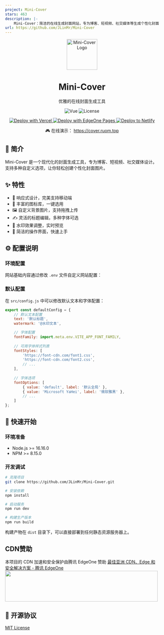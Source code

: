 ```yaml
---
project: Mini-Cover
stars: 463
description: |-
    Mini-Cover：简洁的在线生成封面网站，专为博客、短视频、社交媒体等生成个性化封面
url: https://github.com/JLinMr/Mini-Cover
---
```


<p align="center">
  <img src="public/favicon.svg" width="100" height="100" alt="Mini-Cover Logo">
</p>

<h1 align="center">Mini-Cover</h1>

<p align="center">优雅的在线封面生成工具</p>

<p align="center">
  <img src="https://img.shields.io/badge/Vue.js-3.5-4FC08D?logo=vue.js" alt="Vue">
  <img src="https://img.shields.io/badge/license-MIT-blue.svg" alt="License">
</p>
<p align="center">
  <a href="https://vercel.com/new/clone?repository-url=https://github.com/JLinMr/Mini-Cover">
    <img src="https://vercel.com/button" alt="Deploy with Vercel" />
  </a>
  <a href="https://edgeone.ai/pages/new?repository-url=https%3A%2F%2Fgithub.com%2FJLinMr%2FMini-Cover&output-directory=dist&install-command=npm%20install&build-command=npm%20run%20build" target="_blank" rel="noopener noreferrer">
    <img src="https://cdnstatic.tencentcs.com/edgeone/pages/deploy.svg" alt="Deploy with EdgeOne Pages">
  </a>
  <a href="https://app.netlify.com/start/deploy?repository=https://github.com/JLinMr/Mini-Cover">
    <img src="https://www.netlify.com/img/deploy/button.svg" alt="Deploy to Netlify" />
  </a>
</p>
<p align="center">🎮 在线演示：
  <a href="https://cover.ruom.top" target="_blank">
  https://cover.ruom.top
  </a>
</p>

## 📖 简介

Mini-Cover 是一个现代化的封面生成工具，专为博客、短视频、社交媒体设计。支持多种自定义选项，让你轻松创建个性化封面图片。

## ✨ 特性

- 📱 响应式设计，完美支持移动端
- 🎨 丰富的图标库，一键选用
- 🖼️ 自定义背景图片，支持拖拽上传
- ✍️ 灵活的标题编辑，多种字体可选
- 💫 水印效果调整，实时预览
- 🎯 简洁的操作界面，快速上手

## ⚙️ 配置说明

### 环境配置

网站基础内容通过修改 `.env` 文件自定义网站配置：

### 默认配置

在 `src/config.js` 中可以修改默认文本和字体配置：

```javascript
export const defaultConfig = {
    // 默认文本配置
    text: '默认标题',       
    watermark: '@水印文本', 

    // 字体配置
    fontFamily: import.meta.env.VITE_APP_FONT_FAMILY,
    
    // 可用字体样式列表
    fontStyles: [
        'https://font-cdn.com/font1.css',
        'https://font-cdn.com/font2.css',
        // ...
    ],
    
    // 字体选项
    fontOptions: [
        { value: 'default', label: '默认全局' },
        { value: 'Microsoft YaHei', label: '微软雅黑' },
        // ...
    ]
};
```

## 🚀 快速开始

### 环境准备

- Node.js >= 16.16.0
- NPM >= 8.15.0

### 开发调试

```bash
# 克隆项目
git clone https://github.com/JLinMr/Mini-Cover.git

# 安装依赖
npm install

# 启动服务
npm run dev

# 构建生产版本
npm run build
```

构建产物在 `dist` 目录下，可以直接部署到任何静态资源服务器上。

## CDN赞助

本项目的 CDN 加速和安全保护由腾讯 EdgeOne 赞助
<a href="https://edgeone.ai/?from=github" target="_blank">
    最佳亚洲 CDN、Edge 和安全解决方案 - 腾讯 EdgeOne
<img src="https://edgeone.ai/media/34fe3a45-492d-4ea4-ae5d-ea1087ca7b4b.png" width="500" height="100">
</a>

## 📝 开源协议

[MIT License](LICENSE)

